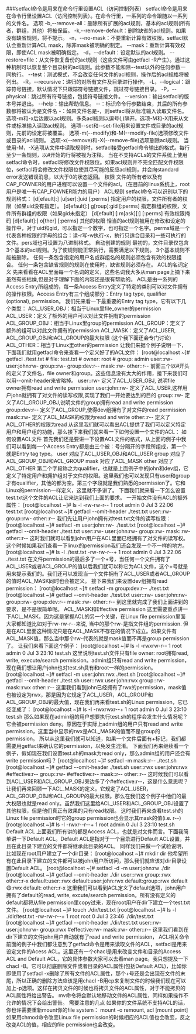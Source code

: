 ###setfacl命令是用来在命令行里设置ACL（访问控制列表）
setfacl命令是用来在命令行里设置ACL（访问控制列表）。在命令行里，一系列的命令跟随以一系列的文件名。 选项 -b,--remove-all：删除所有扩展的acl规则，基本的acl规则(所有者，群组，其他）将被保留。 -k,--remove-default：删除缺省的acl规则。如果没有缺省规则，将不提示。 -n，--no-mask：不要重新计算有效权限。setfacl默认会重新计算ACL mask，除非mask被明确的制定。 --mask：重新计算有效权限，即使ACL mask被明确指定。 -d，--default：设定默认的acl规则。 --restore=file：从文件恢复备份的acl规则（这些文件可由getfacl -R产生）。通过这种机制可以恢复整个目录树的acl规则。此参数不能和除--test以外的任何参数一同执行。 --test：测试模式，不会改变任何文件的acl规则，操作后的acl规格将被列出。 -R，--recursive：递归的对所有文件及目录进行操作。 -L，--logical：跟踪符号链接，默认情况下只跟踪符号链接文件，跳过符号链接目录。 -P，--physical：跳过所有符号链接，包括符号链接文件。 --version：输出setfacl的版本号并退出。 --help：输出帮助信息。 --：标识命令行参数结束，其后的所有参数都将被认为是文件名 -：如果文件名是-，则setfacl将从标准输入读取文件名。 选项-m和-x后边跟以acl规则。多条acl规则以逗号(,)隔开。选项-M和-X用来从文件或标准输入读取acl规则。 选项--set和--set-file用来设置文件或目录的acl规则，先前的设定将被覆盖。 选项-m(--modify)和-M(--modify-file)选项修改文件或目录的acl规则。 选项-x(--remove)和-X(--remove-file)选项删除acl规则。 当使用-M，-X选项从文件中读取规则时，setfacl接受getfacl命令输出的格式。每行至少一条规则，以#开始的行将被视为注释。 当在不支持ACLs的文件系统上使用setfacl命令时，setfacl将修改文件权限位。如果acl规则并不完全匹配文件权限位，setfacl将会修改文件权限位使其尽可能的反应acl规则，并会向standard error发送错误消息，以大于0的状态返回。 权限 文件的所有者以及有CAP_FOWNER的用户进程可以设置一个文件的acl。（在目前的linux系统上，root用户是唯一有CAP_FOWNER能力的用户） ACL规则 setfacl命令可以识别以下的规则格式： [d[efault]:] [u[ser]:]uid [:perms] 指定用户的权限，文件所有者的权限（如果uid没有指定）。 [d[efault]:] g[roup]:gid [:perms] 指定群组的权限，文件所有群组的权限（如果gid未指定） [d[efault]:] m[ask][:] [:perms] 有效权限掩码 [d[efault]:] o[ther] [:perms] 其他的权限 恰当的acl规则被用在修改和设定的操作中，对于uid和gid，可以指定一个数字，也可指定一个名字。perms域是一个代表各种权限的字母的组合：读-r写-w执行-x，执行只适合目录和一些可执行的文件。pers域也可设置为八进制格式。 自动创建的规则 最初的，文件目录仅包含3个基本的acl规则。为了使规则能正常执行，需要满足以下规则。 3个基本规则不能被删除。 任何一条包含指定的用户名或群组名的规则必须包含有效的权限组合。 任何一条包含缺省规则的规则在使用时，缺省规则必须存在。 ACL的名词定义 先来看看在ACL里面每一个名词的定义，这些名词我大多从man page上摘下来虽然有些枯燥,但是对于理解下面的内容还是很有帮助的。 ACL是由一系列的Access Entry所组成的，每一条Access Entry定义了特定的类别可以对文件拥有的操作权限。Access Entry有三个组成部分：Entry tag type, qualifier (optional), permission。 我们先来看一下最重要的Entry tag type，它有以下几个类型： ACL_USER_OBJ：相当于Linux里file_owner的permission ACL_USER：定义了额外的用户可以对此文件拥有的permission ACL_GROUP_OBJ：相当于Linux里group的permission ACL_GROUP：定义了额外的组可以对此文件拥有的permission ACL_MASK：定义了ACL_USER, ACL_GROUP_OBJ和ACL_GROUP的最大权限 (这个我下面还会专门讨论) ACL_OTHER：相当于Linux里other的permission 让我们来据个例子说明一下，下面我们就用getfacl命令来查看一个定义好了的ACL文件： [root@localhost ~]# getfacl ./test.txt # file: test.txt # owner: root # group: admin user::rw- user:john:rw- group::rw- group:dev:r-- mask::rw- other::r-- 前面三个以#开头的定义了文件名，file owner和group。这些信息没有太大的作用，接下来我们可以用--omit-header来省略掉。 user::rw- 定义了ACL_USER_OBJ, 说明file owner拥有read and write permission user:john:rw- 定义了ACL_USER,这样用户john就拥有了对文件的读写权限,实现了我们一开始要达到的目的 group::rw- 定义了ACL_GROUP_OBJ,说明文件的group拥有read and write permission group:dev:r-- 定义了ACL_GROUP,使得dev组拥有了对文件的read permission mask::rw- 定义了ACL_MASK的权限为read and write other::r-- 定义了ACL_OTHER的权限为read 从这里我们就可以看出ACL提供了我们可以定义特定用户和用户组的功能，那么接下来我们就来看一下如何设置一个文件的ACL： 如何设置ACL文件 首先我们还是要讲一下设置ACL文件的格式，从上面的例子中我们可以看到每一个Access Entry都是由三个被：号分隔开的字段所组成，第一个就是Entry tag type。 user 对应了ACL_USER_OBJ和ACL_USER group 对应了ACL_GROUP_OBJ和ACL_GROUP mask 对应了ACL_MASK other 对应了ACL_OTHER 第二个字段称之为qualifier，也就是上面例子中的john和dev组，它定义了特定用户和拥护组对于文件的权限。这里我们也可以发现只有user和group才有qualifier，其他的都为空。第三个字段就是我们熟悉的permission了。它和Linux的permission一样定义，这里就不多讲了。 下面我们就来看一下怎么设置test.txt这个文件的ACL让它来达到我们上面的要求。 一开始文件没有ACL的额外属性： [root@localhost ~]# ls -l -rw-rw-r-- 1 root admin 0 Jul 3 22:06 test.txt [root@localhost ~]# getfacl --omit-header ./test.txt user::rw- group::rw- other::r-- 我们先让用户john拥有对test.txt文件的读写权限： [root@localhost ~]# setfacl -m user:john:rw- ./test.txt [root@localhost ~]# getfacl --omit-header ./test.txt user::rw- user:john:rw- group::rw- mask::rw- other::r-- 这时我们就可以看到john用户在ACL里面已经拥有了对文件的读写权。这个时候如果我们查看一下linux的permission我们还会发现一个不一样的地方。 [root@localhost ~]# ls -l ./test.txt -rw-rw-r--+ 1 root admin 0 Jul 3 22:06 ./test.txt 在文件permission的最后多了一个+号，当任何一个文件拥有了ACL_USER或者ACL_GROUP的值以后我们就可以称它为ACL文件，这个+号就是用来提示我们的。我们还可以发现当一个文件拥有了ACL_USER或者ACL_GROUP的值时ACL_MASK同时也会被定义。 接下来我们来设置dev组拥有read permission： [root@localhost ~]# setfacl -m group:dev:r-- ./test.txt [root@localhost ~]# getfacl --omit-header ./test.txt user::rw- user:john:rw- group::rw- group:dev:r-- mask::rw- other::r-- 到这里就完成了我们上面讲到的要求，是不是很简单呢。 ACL_MASK和Effective permission 这里需要重点讲一下ACL_MASK，因为这是掌握ACL的另一个关键，在Linux file permission里面大家都知道比如对于rw-rw-r--来说, 当中的那个rw-是指文件组的permission. 但是在ACL里面这种情况只是在ACL_MASK不存在的情况下成立。如果文件有ACL_MASK值，那么当中那个rw-代表的就是mask值而不再是group permission了。 让我们来看下面这个例子： [root@localhost ~]# ls -l -rwxrw-r-- 1 root admin 0 Jul 3 23:10 test.sh 这里说明test.sh文件只有file owner: root拥有read, write, execute/search permission。admin组只有read and write permission，现在我们想让用户john也对test.sh具有和root一样的permission。 [root@localhost ~]# setfacl -m user:john:rwx ./test.sh [root@localhost ~]# getfacl --omit-header ./test.sh user::rwx user:john:rwx group::rw- mask::rwx other::r-- 这里我们看到john已经拥有了rwx的permission，mask值也被设定为rwx，那是因为它规定了ACL_USER，ACL_GROUP和ACL_GROUP_OBJ的最大值，现在我们再来看test.sh的Linux permission，它已经变成了： [root@localhost ~]# ls -l -rwxrwxr--+ 1 root admin 0 Jul 3 23:10 test.sh 那么如果现在admin组的用户想要执行test.sh的程序会发生什么情况呢？它会被permission deny。原因在于实际上admin组的用户只有read and write permission，这里当中显示的rwx是ACL_MASK的值而不是group的permission。 所以从这里我们就可以知道，如果一个文件后面有+标记，我们都需要用getfacl来确认它的permission，以免发生混淆。 下面我们再来继续看一个例子，假如现在我们设置test.sh的mask为read only，那么admin组的用户还会有write permission吗？ [root@localhost ~]# setfacl -m mask::r-- ./test.sh [root@localhost ~]# getfacl --omit-header ./test.sh user::rwx user:john:rwx #effective:r-- group::rw- #effective:r-- mask::r-- other::r-- 这时候我们可以看到ACL_USER和ACL_GROUP_OBJ旁边多了个#effective:r--，这是什么意思呢？让我们再来回顾一下ACL_MASK的定义。它规定了ACL_USER，ACL_GROUP_OBJ和ACL_GROUP的最大权限。那么在我们这个例子中他们的最大权限也就是read only。虽然我们这里给ACL_USER和ACL_GROUP_OBJ设置了其他权限，但是他们真正有效果的只有read权限。 这时我们再来查看test.sh的Linux file permission时它的group permission也会显示其mask的值(i.e. r--) [root@localhost ~]# ls -l -rwxr--r--+ 1 root admin 0 Jul 3 23:10 test.sh Default ACL 上面我们所有讲的都是Access ACL，也就是对文件而言。下面我简单讲一下Default ACL。Default ACL是指对于一个目录进行Default ACL设置，并且在此目录下建立的文件都将继承此目录的ACL。 同样我们来做一个试验说明，比如现在root用户建立了一个dir目录： [root@localhost ~]# mkdir dir 他希望所有在此目录下建立的文件都可以被john用户所访问，那么我们就应该对dir目录设置Default ACL。 [root@localhost ~]# setfacl -d -m user:john:rw ./dir [root@localhost ~]# getfacl --omit-header ./dir user::rwx group::rwx other::r-x default:user::rwx default:user:john:rwx default:group::rwx default:mask::rwx default: other::r-x 这里我们可以看到ACL定义了default选项，john用户拥有了default的read, write, excute/search permission。所有没有定义的default都将从file permission里copy过来，现在root用户在dir下建立一个test.txt文件。 [root@localhost ~]# touch ./dir/test.txt [root@localhost ~]# ls -l ./dir/test.txt -rw-rw-r--+ 1 root root 0 Jul 3 23:46 ./dir/test.txt [root@localhost ~]# getfacl --omit-header ./dir/test.txt user::rw- user:john:rw- group::rwx #effective:rw- mask::rw- other::r-- 这里我们看到在dir下建立的文件john用户自动就有了read and write permission， ACL相关命令 前面的例子中我们都注意到了getfacl命令是用来读取文件的ACL，setfacl是用来设定文件的Acess ACL。这里还有一个chacl是用来改变文件和目录的Access ACL and Default ACL，它的具体参数大家可以去看man page。我只想提及一下chacl -B。它可以彻底删除文件或者目录的ACL属性(包括Default ACL)，比如你即使用了setfacl -x删除了所有文件的ACL属性，那个+号还是会出现在文件的末尾，所以正确的删除方法应该是用chacl -B用cp来复制文件的时候我们现在可以加上-p选项。这样在拷贝文件的时候也将拷贝文件的ACL属性，对于不能拷贝的ACL属性将给出警告。 mv命令将会默认地移动文件的ACL属性，同样如果操作不允许的情况下会给出警告。 需要注意的几点 如果你的文件系统不支持ACL的话，你也许需要重新mount你的file system： mount -o remount, acl [mount point] 如果用chmod命令改变Linux file permission的时候相应的ACL值也会改变，反之改变ACL的值，相应的file permission也会改变。
